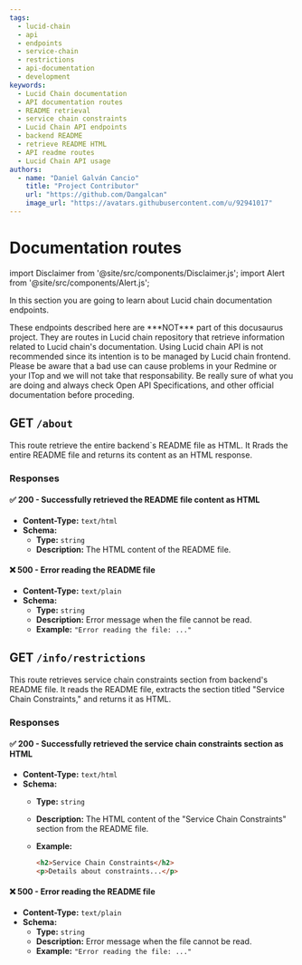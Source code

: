 ```yaml
---
tags:
  - lucid-chain
  - api
  - endpoints
  - service-chain
  - restrictions
  - api-documentation
  - development
keywords:
  - Lucid Chain documentation
  - API documentation routes
  - README retrieval
  - service chain constraints
  - Lucid Chain API endpoints
  - backend README
  - retrieve README HTML
  - API readme routes
  - Lucid Chain API usage
authors: 
  - name: "Daniel Galván Cancio"
    title: "Project Contributor"
    url: "https://github.com/Dangalcan"
    image_url: "https://avatars.githubusercontent.com/u/92941017"
---
```


# Documentation routes

import Disclaimer from '@site/src/components/Disclaimer.js';
import Alert from '@site/src/components/Alert.js';

In this section you are going to learn about Lucid chain documentation endpoints.

<Disclaimer>
These endpoints described here are ***NOT*** part of this docusaurus project. They are routes in Lucid chain repository that retrieve information related to Lucid chain's documentation.
</Disclaimer>

<Alert>
Using Lucid chain API is not recommended since its intention is to be managed by Lucid chain frontend. Please be aware that a bad use can cause problems in your Redmine or your ITop and we will not take that responsability. Be really sure of what you are doing and always check Open API Specifications, and other official documentation before proceding.  
</Alert>

## GET `/about`

This route retrieve the entire backend`s README file as HTML. It Rrads the entire README file and returns its content as an HTML response.

### Responses

#### ✅ 200 - Successfully retrieved the README file content as HTML

- **Content-Type:** `text/html`
- **Schema:**
  - **Type:** `string`
  - **Description:** The HTML content of the README file.

#### ❌ 500 - Error reading the README file

- **Content-Type:** `text/plain`
- **Schema:**
  - **Type:** `string`
  - **Description:** Error message when the file cannot be read.
  - **Example:** `"Error reading the file: ..."`

## GET `/info/restrictions`

This route retrieves service chain constraints section from backend's README file. It reads the README file, extracts the section titled "Service Chain Constraints," and returns it as HTML.

### Responses

#### ✅ 200 - Successfully retrieved the service chain constraints section as HTML

- **Content-Type:** `text/html`
- **Schema:**
  - **Type:** `string`
  - **Description:** The HTML content of the "Service Chain Constraints" section from the README file.
  - **Example:**

    ```html
    <h2>Service Chain Constraints</h2>
    <p>Details about constraints...</p>
    ```

#### ❌ 500 - Error reading the README file

- **Content-Type:** `text/plain`
- **Schema:**
  - **Type:** `string`
  - **Description:** Error message when the file cannot be read.
  - **Example:** `"Error reading the file: ..."`
